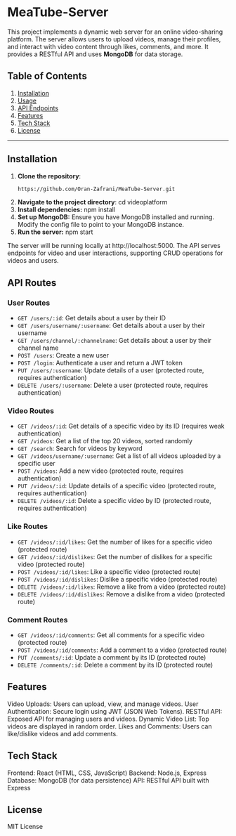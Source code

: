 # MeaTube-Server
This project implements a dynamic web server for an online video-sharing platform. The server allows users to upload videos, manage their profiles, and interact with video content through likes, comments, and more. It provides a RESTful API and uses **MongoDB** for data storage.

## Table of Contents

1. [Installation](#installation)
2. [Usage](#usage)
3. [API Endpoints](#api-endpoints)
4. [Features](#features)
5. [Tech Stack](#tech-stack)
6. [License](#license)

---

## Installation

1. **Clone the repository**:
   ```bash
   https://github.com/Oran-Zafrani/MeaTube-Server.git
2. **Navigate to the project directory**:
   cd videoplatform
3. **Install dependencies:**
   npm install
4. **Set up MongoDB:**
   Ensure you have MongoDB installed and running. Modify the config file to point to your MongoDB instance.
5. **Run the server:**
   npm start
   
The server will be running locally at http://localhost:5000. The API serves endpoints for video and user interactions, supporting CRUD operations for videos and users.

## API Routes

### User Routes
- `GET /users/:id`: Get details about a user by their ID
- `GET /users/username/:username`: Get details about a user by their username
- `GET /users/channel/:channelname`: Get details about a user by their channel name
- `POST /users`: Create a new user
- `POST /login`: Authenticate a user and return a JWT token
- `PUT /users/:username`: Update details of a user (protected route, requires authentication)
- `DELETE /users/:username`: Delete a user (protected route, requires authentication)

### Video Routes
- `GET /videos/:id`: Get details of a specific video by its ID (requires weak authentication)
- `GET /videos`: Get a list of the top 20 videos, sorted randomly
- `GET /search`: Search for videos by keyword
- `GET /videos/username/:username`: Get a list of all videos uploaded by a specific user
- `POST /videos`: Add a new video (protected route, requires authentication)
- `PUT /videos/:id`: Update details of a specific video (protected route, requires authentication)
- `DELETE /videos/:id`: Delete a specific video by ID (protected route, requires authentication)

### Like Routes
- `GET /videos/:id/likes`: Get the number of likes for a specific video (protected route)
- `GET /videos/:id/dislikes`: Get the number of dislikes for a specific video (protected route)
- `POST /videos/:id/likes`: Like a specific video (protected route)
- `POST /videos/:id/dislikes`: Dislike a specific video (protected route)
- `DELETE /videos/:id/likes`: Remove a like from a video (protected route)
- `DELETE /videos/:id/dislikes`: Remove a dislike from a video (protected route)

### Comment Routes
- `GET /videos/:id/comments`: Get all comments for a specific video (protected route)
- `POST /videos/:id/comments`: Add a comment to a video (protected route)
- `PUT /comments/:id`: Update a comment by its ID (protected route)
- `DELETE /comments/:id`: Delete a comment by its ID (protected route)

## Features
   Video Uploads: Users can upload, view, and manage videos.
   User Authentication: Secure login using JWT (JSON Web Tokens).
   RESTful API: Exposed API for managing users and videos.
   Dynamic Video List: Top videos are displayed in random order.
   Likes and Comments: Users can like/dislike videos and add comments.
   
## Tech Stack
   Frontend: React (HTML, CSS, JavaScript)
   Backend: Node.js, Express
   Database: MongoDB (for data persistence)
   API: RESTful API built with Express
   
## License
   MIT License
